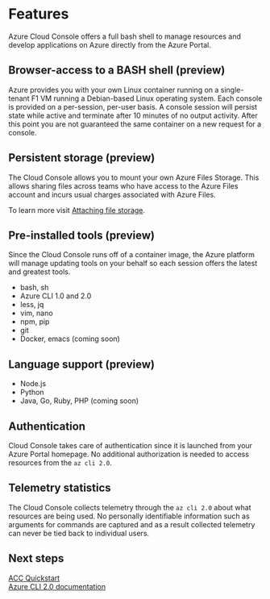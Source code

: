 # Features
Azure Cloud Console offers a full bash shell to manage resources and develop applications on Azure directly from the Azure Portal.

## Browser-access to a BASH shell (preview)
Azure provides you with your own Linux container running on a single-tenant F1 VM running a Debian-based Linux operating system.
Each console is provided on a per-session, per-user basis. A console session will persist state while active and terminate after 10 minutes of 
no output activity. After this point you are not guaranteed the same container on a new request for a console.

## Persistent storage (preview)
The Cloud Console allows you to mount your own Azure Files Storage.
This allows sharing files across teams who have access to the Azure Files account and incurs usual charges associated with Azure Files.

To learn more visit [Attaching file storage](../How-to/acc-persisting-storage.md).

## Pre-installed tools (preview)
Since the Cloud Console runs off of a container image, the Azure platform will manage updating tools on your behalf so each session offers the latest and greatest tools.

* bash, sh 
* Azure CLI 1.0 and 2.0
* less, jq
* vim, nano
* npm, pip
* git
* Docker, emacs (coming soon)

## Language support (preview)
* Node.js
* Python
* Java, Go, Ruby, PHP (coming soon)

## Authentication
Cloud Console takes care of authentication since it is launched from your Azure Portal homepage. No additional authorization is needed to access resources from the `az cli 2.0`.

## Telemetry statistics
The Cloud Console collects telemetry through the `az cli 2.0` about what resources are being used. No personally identifiable information such as arguments for commands are captured and as a result collected telemetry can never be tied back to individual users.

## Next steps
[ACC Quickstart](../Get-started/acc-quickstart.md) <br>
[Azure CLI 2.0 documentation](https://docs.microsoft.com/en-us/cli/azure/) <br>
